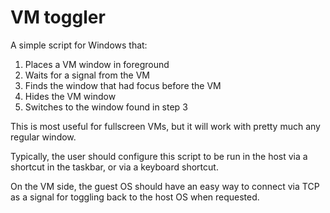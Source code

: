 # VM toggler

A simple script for Windows that:

1. Places a VM window in foreground
2. Waits for a signal from the VM
3. Finds the window that had focus before the VM
4. Hides the VM window
5. Switches to the window found in step 3

This is most useful for fullscreen VMs, but it will work with pretty much any 
regular window.

Typically, the user should configure this script to be run in the host via a 
shortcut in the taskbar, or via a keyboard shortcut.

On the VM side, the guest OS should have an easy way to connect via TCP as a 
signal for toggling back to the host OS when requested.
